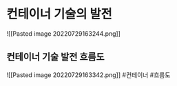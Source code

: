 # 컨테이너 기술의 발전
![[Pasted image 20220729163244.png]]
## 컨테이너 기술 발전 흐름도
![[Pasted image 20220729163342.png]]
#컨테이너
#흐름도
